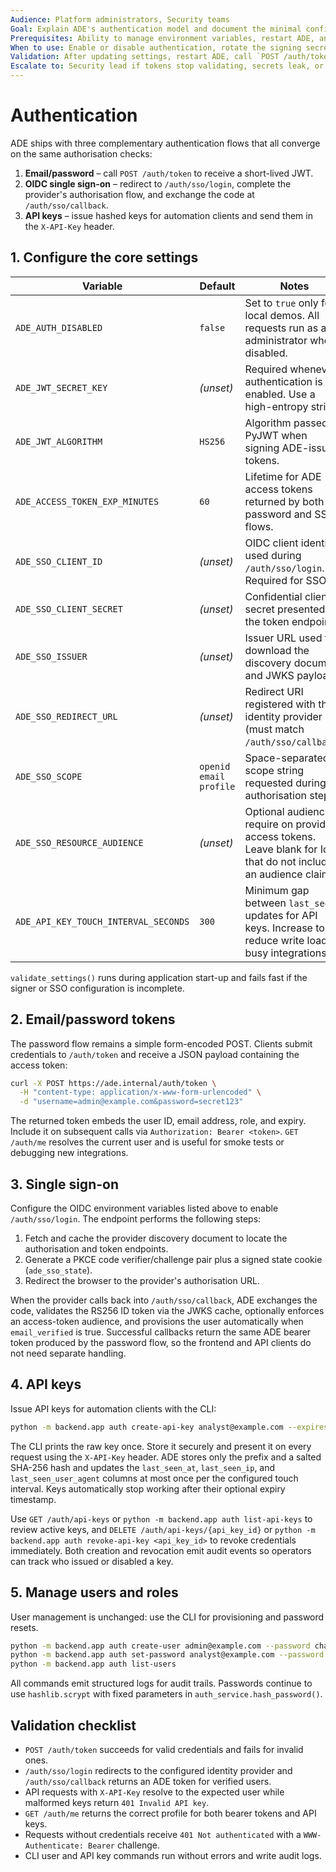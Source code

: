 ```yaml
---
Audience: Platform administrators, Security teams
Goal: Explain ADE's authentication model and document the minimal configuration required to operate it safely.
Prerequisites: Ability to manage environment variables, restart ADE, and provision user accounts.
When to use: Enable or disable authentication, rotate the signing secret, or review how operators obtain API access.
Validation: After updating settings, restart ADE, call `POST /auth/token`, and verify protected routes reject unsigned requests.
Escalate to: Security lead if tokens stop validating, secrets leak, or anonymous access is observed unexpectedly.
---
```


# Authentication

ADE ships with three complementary authentication flows that all converge on the same authorisation checks:

1. **Email/password** – call `POST /auth/token` to receive a short-lived JWT.
2. **OIDC single sign-on** – redirect to `/auth/sso/login`, complete the provider's authorisation flow, and exchange the code at `/auth/sso/callback`.
3. **API keys** – issue hashed keys for automation clients and send them in the `X-API-Key` header.

## 1. Configure the core settings

| Variable | Default | Notes |
| --- | --- | --- |
| `ADE_AUTH_DISABLED` | `false` | Set to `true` only for local demos. All requests run as an administrator when disabled. |
| `ADE_JWT_SECRET_KEY` | _(unset)_ | Required whenever authentication is enabled. Use a high-entropy string. |
| `ADE_JWT_ALGORITHM` | `HS256` | Algorithm passed to PyJWT when signing ADE-issued tokens. |
| `ADE_ACCESS_TOKEN_EXP_MINUTES` | `60` | Lifetime for ADE access tokens returned by both password and SSO flows. |
| `ADE_SSO_CLIENT_ID` | _(unset)_ | OIDC client identifier used during `/auth/sso/login`. Required for SSO. |
| `ADE_SSO_CLIENT_SECRET` | _(unset)_ | Confidential client secret presented to the token endpoint. |
| `ADE_SSO_ISSUER` | _(unset)_ | Issuer URL used to download the discovery document and JWKS payloads. |
| `ADE_SSO_REDIRECT_URL` | _(unset)_ | Redirect URI registered with the identity provider (must match `/auth/sso/callback`). |
| `ADE_SSO_SCOPE` | `openid email profile` | Space-separated scope string requested during the authorisation step. |
| `ADE_SSO_RESOURCE_AUDIENCE` | _(unset)_ | Optional audience to require on provider access tokens. Leave blank for IdPs that do not include an audience claim. |
| `ADE_API_KEY_TOUCH_INTERVAL_SECONDS` | `300` | Minimum gap between `last_seen` updates for API keys. Increase to reduce write load on busy integrations. |

`validate_settings()` runs during application start-up and fails fast if the signer or SSO configuration is incomplete.

## 2. Email/password tokens

The password flow remains a simple form-encoded POST. Clients submit credentials to `/auth/token` and receive a JSON payload
containing the access token:

```bash
curl -X POST https://ade.internal/auth/token \
  -H "content-type: application/x-www-form-urlencoded" \
  -d "username=admin@example.com&password=secret123"
```

The returned token embeds the user ID, email address, role, and expiry. Include it on subsequent calls via
`Authorization: Bearer <token>`. `GET /auth/me` resolves the current user and is useful for smoke tests or debugging new
integrations.

## 3. Single sign-on

Configure the OIDC environment variables listed above to enable `/auth/sso/login`. The endpoint performs the following steps:

1. Fetch and cache the provider discovery document to locate the authorisation and token endpoints.
2. Generate a PKCE code verifier/challenge pair plus a signed state cookie (`ade_sso_state`).
3. Redirect the browser to the provider's authorisation URL.

When the provider calls back into `/auth/sso/callback`, ADE exchanges the code, validates the RS256 ID token via the JWKS cache,
optionally enforces an access-token audience, and provisions the user automatically when `email_verified` is true. Successful
callbacks return the same ADE bearer token produced by the password flow, so the frontend and API clients do not need separate
handling.

## 4. API keys

Issue API keys for automation clients with the CLI:

```bash
python -m backend.app auth create-api-key analyst@example.com --expires-in-days 30
```

The CLI prints the raw key once. Store it securely and present it on every request using the `X-API-Key` header. ADE stores only
the prefix and a salted SHA-256 hash and updates the `last_seen_at`, `last_seen_ip`, and `last_seen_user_agent` columns at most
once per the configured touch interval. Keys automatically stop working after their optional expiry timestamp.

Use `GET /auth/api-keys` or `python -m backend.app auth list-api-keys` to review active keys, and `DELETE /auth/api-keys/{api_key_id}`
or `python -m backend.app auth revoke-api-key <api_key_id>` to revoke credentials immediately. Both creation and revocation emit
audit events so operators can track who issued or disabled a key.

## 5. Manage users and roles

User management is unchanged: use the CLI for provisioning and password resets.

```bash
python -m backend.app auth create-user admin@example.com --password change-me --role admin
python -m backend.app auth set-password analyst@example.com --password new-secret
python -m backend.app auth list-users
```

All commands emit structured logs for audit trails. Passwords continue to use `hashlib.scrypt` with fixed parameters in
`auth_service.hash_password()`.

## Validation checklist

- `POST /auth/token` succeeds for valid credentials and fails for invalid ones.
- `/auth/sso/login` redirects to the configured identity provider and `/auth/sso/callback` returns an ADE token for verified
  users.
- API requests with `X-API-Key` resolve to the expected user while malformed keys return `401 Invalid API key`.
- `GET /auth/me` returns the correct profile for both bearer tokens and API keys.
- Requests without credentials receive `401 Not authenticated` with a `WWW-Authenticate: Bearer` challenge.
- CLI user and API key commands run without errors and write audit logs.
